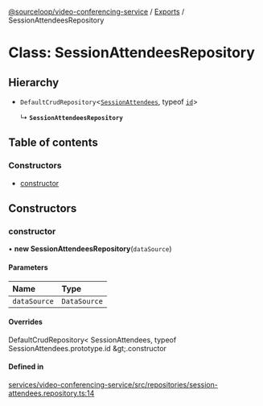 [@sourceloop/video-conferencing-service](../README.md) / [Exports](../modules.md) / SessionAttendeesRepository

# Class: SessionAttendeesRepository

## Hierarchy

- `DefaultCrudRepository`<[`SessionAttendees`](SessionAttendees.md), typeof [`id`](SessionAttendees.md#id)\>

  ↳ **`SessionAttendeesRepository`**

## Table of contents

### Constructors

- [constructor](SessionAttendeesRepository.md#constructor)

## Constructors

### constructor

• **new SessionAttendeesRepository**(`dataSource`)

#### Parameters

| Name | Type |
| :------ | :------ |
| `dataSource` | `DataSource` |

#### Overrides

DefaultCrudRepository&lt;
  SessionAttendees,
  typeof SessionAttendees.prototype.id
\&gt;.constructor

#### Defined in

[services/video-conferencing-service/src/repositories/session-attendees.repository.ts:14](https://github.com/codeweb05/repo1/blob/ea19add/services/video-conferencing-service/src/repositories/session-attendees.repository.ts#L14)
